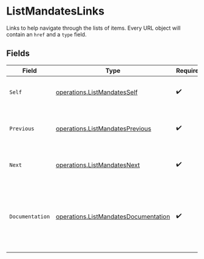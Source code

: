 # ListMandatesLinks

Links to help navigate through the lists of items. Every URL object will contain an `href` and a `type` field.


## Fields

| Field                                                                                        | Type                                                                                         | Required                                                                                     | Description                                                                                  |
| -------------------------------------------------------------------------------------------- | -------------------------------------------------------------------------------------------- | -------------------------------------------------------------------------------------------- | -------------------------------------------------------------------------------------------- |
| `Self`                                                                                       | [operations.ListMandatesSelf](../../models/operations/listmandatesself.md)                   | :heavy_check_mark:                                                                           | The URL to the current set of items.                                                         |
| `Previous`                                                                                   | [operations.ListMandatesPrevious](../../models/operations/listmandatesprevious.md)           | :heavy_check_mark:                                                                           | The previous set of items, if available.                                                     |
| `Next`                                                                                       | [operations.ListMandatesNext](../../models/operations/listmandatesnext.md)                   | :heavy_check_mark:                                                                           | The next set of items, if available.                                                         |
| `Documentation`                                                                              | [operations.ListMandatesDocumentation](../../models/operations/listmandatesdocumentation.md) | :heavy_check_mark:                                                                           | In v2 endpoints, URLs are commonly represented as objects with an `href` and `type` field.   |